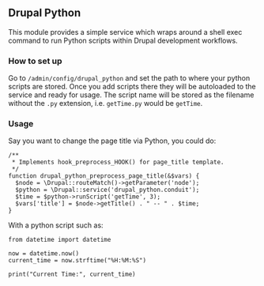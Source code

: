 ## Drupal Python
This module provides a simple service which wraps around a shell exec command
to run Python scripts within Drupal development workflows.

### How to set up
Go to `/admin/config/drupal_python` and set the path to where your
python scripts are stored. Once you add scripts there they will
be autoloaded to the service and ready for usage. The script name will
be stored as the filename without the `.py` extension, i.e. `getTime.py`
would be `getTime`.

### Usage
Say you want to change the page title via Python, you could do:

```
/**
 * Implements hook_preprocess_HOOK() for page_title template.
 */
function drupal_python_preprocess_page_title(&$vars) {
  $node = \Drupal::routeMatch()->getParameter('node');
  $python = \Drupal::service('drupal_python.conduit');
  $time = $python->runScript('getTime', 3);
  $vars['title'] = $node->getTitle() . " -- " . $time;
}
```
With a python script such as:
```
from datetime import datetime

now = datetime.now()
current_time = now.strftime("%H:%M:%S")

print("Current Time:", current_time)

```
